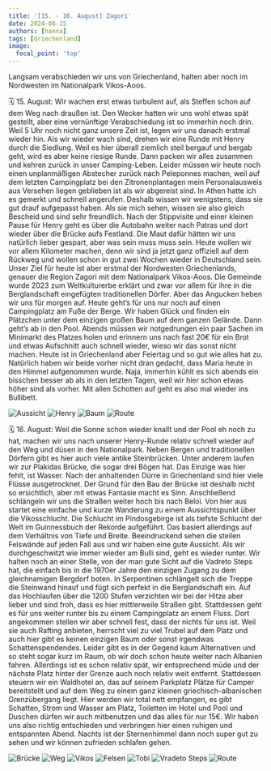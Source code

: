 ```yaml
---
title: '[15. - 16. August] Zagori'
date: 2024-08-15
authors: [hanna]
tags: [Griechenland]
image:
  focal_point: 'top'
---
```

Langsam verabschieden wir uns von Griechenland, halten aber noch im Nordwesten im Nationalpark Vikos-Aoos.

<!--more-->

🗓️ 15. August: Wir wachen erst etwas turbulent auf, als Steffen schon auf dem Weg nach draußen ist. Den Wecker hatten wir uns wohl etwas spät gestellt, aber eine vernünftige Verabschiedung ist so immerhin noch drin. Weil 5 Uhr noch nicht ganz unsere Zeit ist, legen wir uns danach erstmal wieder hin. Als wir wieder wach sind, drehen wir eine Runde mit Henry durch die Siedlung. Weil es hier überall ziemlich steil bergauf und bergab geht, wird es aber keine riesige Runde. Dann packen wir alles zusammen und kehren zurück in unser Camping-Leben. Leider müssen wir heute noch einen unplanmäßigen Abstecher zurück nach Peleponnes machen, weil auf dem letzten Campingplatz bei den Zitronenplantagen mein Personalausweis aus Versehen liegen geblieben ist als wir abgereist sind. In Athen hatte ich es gemerkt und schnell angerufen. Deshalb wissen wir wenigstens, dass sie gut drauf aufgepasst haben. Als sie mich sehen, wissen sie also gleich Bescheid und sind sehr freundlich. Nach der Stippvisite und einer kleinen Pause für Henry geht es über die Autobahn weiter nach Patras und dort wieder über die Brücke aufs Festland. Die Maut dafür hätten wir uns natürlich lieber gespart, aber was sein muss muss sein. Heute wollen wir vor allem Kilometer machen, denn wir sind ja jetzt ganz offiziell auf dem Rückweg und wollen schon in gut zwei Wochen wieder in Deutschland sein. Unser Ziel für heute ist aber erstmal der Nordwesten Griechenlands, genauer die Region Zagori mit dem Nationalpark Vikos-Aoos. Die Gemeinde wurde 2023 zum Weltkulturerbe erklärt und zwar vor allem für ihre in die Berglandschaft eingefügten traditionellen Dörfer. Aber das Angucken heben wir uns für morgen auf. Heute geht’s für uns nur noch auf einen Campingplatz am Fuße der Berge. Wir haben Glück und finden ein Plätzchen unter dem einzigen großen Baum auf dem ganzen Gelände. Dann geht’s ab in den Pool. Abends müssen wir notgedrungen ein paar Sachen im Minimarkt des Platzes holen und erinnern uns nach fast 20€ für ein Brot und etwas Aufschnitt auch schnell wieder, wieso wir das sonst nicht machen. Heute ist in Griechenland aber Feiertag und so gut wie alles hat zu. Natürlich haben wir beide vorher nicht dran gedacht, dass Maria heute in den Himmel aufgenommen wurde. Naja, immerhin kühlt es sich abends ein bisschen besser ab als in den letzten Tagen, weil wir hier schon etwas höher sind als vorher. Mit allen Schotten auf geht es also mal wieder ins Bullibett.

<img src="Aussicht.jpg" alt="Aussicht" caption="">

<img src="Henry.jpg" alt="Henry" caption="">

<img src="Baum.jpg" alt="Baum" caption="">

<img src="Route_15.08.24.jpg" alt="Route" caption=" ">

🗓️ 16. August: Weil die Sonne schon wieder knallt und der Pool eh noch zu hat, machen wir uns nach unserer Henry-Runde relativ schnell wieder auf den Weg und düsen in den Nationalpark. Neben Bergen und traditionellen Dörfern gibt es hier auch viele antike Steinbrücken. Unter anderem laufen wir zur Plakidas Brücke, die sogar drei Bögen hat. Das Einzige was hier fehlt, ist Wasser. Nach der anhaltenden Dürre in Griechenland sind hier viele Flüsse ausgetrocknet. Der Grund für den Bau der Brücke ist deshalb nicht so ersichtlich, aber mit etwas Fantasie macht es Sinn. Anschließend schlängeln wir uns die Straßen weiter hoch bis nach Beloi. Von hier aus startet eine einfache und kurze Wanderung zu einem Aussichtspunkt über die Vikosschlucht. Die Schlucht im Pindosgebirge ist als tiefste Schlucht der Welt im Guinnessbuch der Rekorde aufgeführt. Das basiert allerdings auf dem Verhältnis von Tiefe und Breite. Beeindruckend sehen die steilen Felswände auf jeden Fall aus und wir haben eine gute Aussicht. Als wir durchgeschwitzt wie immer wieder am Bulli sind, geht es wieder runter. Wir halten noch an einer Stelle, von der man gute Sicht auf die Vadreto Steps hat, die einfach bis in die 1970er Jahre den einzigen Zugang zu dem gleichnamigen Bergdorf boten. In Serpentinen schlängelt sich die Treppe die Steinwand hinauf und fügt sich perfekt in die Berglandschaft ein. Auf das Hochlaufen über die 1200 Stufen verzichten wir bei der Hitze aber lieber und sind froh, dass es hier mittlerweile Straßen gibt. Stattdessen geht es für uns weiter runter bis zu einem Campingplatz an einem Fluss. Dort angekommen stellen wir aber schnell fest, dass der nichts für uns ist. Weil sie auch Rafting anbieten, herrscht viel zu viel Trubel auf dem Platz und auch hier gibt es keinen einzigen Baum oder sonst irgendwas Schattenspendendes. Leider gibt es in der Gegend kaum Alternativen und so steht sogar kurz im Raum, ob wir doch schon heute weiter nach Albanien fahren. Allerdings ist es schon relativ spät, wir entsprechend müde und der nächste Platz hinter der Grenze auch noch relativ weit entfernt. Stattdessen steuern wir ein Waldhotel an, das auf seinem Parkplatz Plätze für Camper bereitstellt und auf dem Weg zu einem ganz kleinen griechisch-albanischen Grenzübergang liegt. Hier werden wir total nett empfangen, es gibt Schatten, Strom und Wasser am Platz, Toiletten im Hotel und Pool und Duschen dürfen wir auch mitbenutzen und das alles für nur 15€. Wir haben uns also richtig entschieden und verbringen hier einen ruhigen und entspannten Abend. Nachts ist der Sternenhimmel dann noch super gut zu sehen und wir können zufrieden schlafen gehen.  

<img src="Bruecke.jpg" alt="Brücke" caption="">

<img src="Weg.jpg" alt="Weg" caption="">

<img src="Vikos.jpg" alt="Vikos" caption="">

<img src="Schichten.jpg" alt="Felsen" caption="">

<img src="Tobi.jpg" alt="Tobi" caption="">

<img src="Treppe.jpg" alt="Vradeto Steps" caption="">

<img src="Route_16.08.24.jpg" alt="Route" caption=" ">